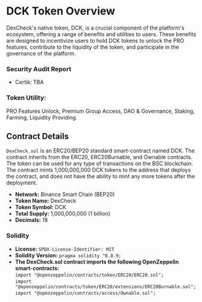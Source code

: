 # DCK Token Overview
DexCheck's native token, DCK, is a crucial component of the platform's ecosystem, offering a range of benefits and utilities to users. These benefits are designed to incentivize users to hold DCK tokens to unlock the PRO features, contribute to the liquidity of the token, and participate in the governance of the platform.

### Security Audit Report
- Certik: TBA

### Token Utility:
PRO Features Unlock, Premium Group Access, DAO & Governance, Staking, Farming, Liquidity Providing.

## Contract Details
`DexCheck.sol` is an ERC20/BEP20 standard smart-contract named DCK. The contract inherits from the ERC20, ERC20Burnable, and Ownable contracts. The token can be used for any type of transactions on the BSC blockchain. The contract mints 1,000,000,000 DCK tokens to the address that deploys the contract, and does not have the ability to mint any more tokens after the deployment. 

- <b>Network:</b> Binance Smart Chain (BEP20)
- <b>Token Name:</b> DexCheck
- <b>Token Symbol:</b> DCK
- <b>Total Supply:</b> 1,000,000,000 (1 billion)
- <b>Decimals:</b> 18

### Solidity
- <b>License:</b> `SPDX-License-Identifier: MIT`
- <b>Solidity Version:</b> `pragma solidity ^0.8.9;`
- <b>The DexCheck.sol contract imports the following OpenZeppelin smart-contracts:</b><br>
`import "@openzeppelin/contracts/token/ERC20/ERC20.sol";`<br>
`import "@openzeppelin/contracts/token/ERC20/extensions/ERC20Burnable.sol";`<br>
`import "@openzeppelin/contracts/access/Ownable.sol";`<br>